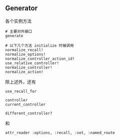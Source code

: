 ## Generator

各个实例方法

```
# 主要对外接口
generate

# 以下几个方法 initialize 时被调用
normalize_recall!
normalize_options!
normalize_controller_action_id!
use_relative_controller!
normalize_controller!
normalize_action!
```

除上述外，还有

```
use_recall_for

controller
current_controller

different_controller?
```

和

```
attr_reader :options, :recall, :set, :named_route
```

